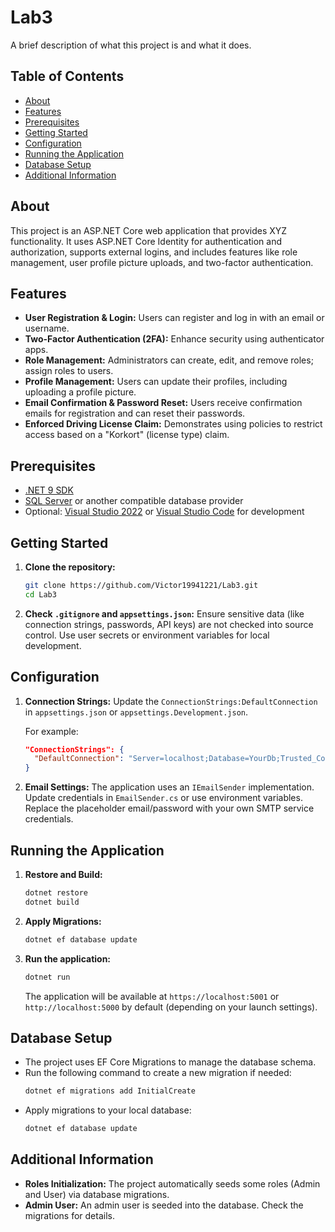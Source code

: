 # Lab3

A brief description of what this project is and what it does.

## Table of Contents

- [About](#about)
- [Features](#features)
- [Prerequisites](#prerequisites)
- [Getting Started](#getting-started)
- [Configuration](#configuration)
- [Running the Application](#running-the-application)
- [Database Setup](#database-setup)
- [Additional Information](#additional-information)

## About

This project is an ASP.NET Core web application that provides XYZ functionality. It uses ASP.NET Core Identity for authentication and authorization, supports external logins, and includes features like role management, user profile picture uploads, and two-factor authentication.

## Features

- **User Registration & Login:** Users can register and log in with an email or username.
- **Two-Factor Authentication (2FA):** Enhance security using authenticator apps.
- **Role Management:** Administrators can create, edit, and remove roles; assign roles to users.
- **Profile Management:** Users can update their profiles, including uploading a profile picture.
- **Email Confirmation & Password Reset:** Users receive confirmation emails for registration and can reset their passwords.
- **Enforced Driving License Claim:** Demonstrates using policies to restrict access based on a "Korkort" (license type) claim.

## Prerequisites

- [.NET 9 SDK](https://dotnet.microsoft.com/download)
- [SQL Server](https://www.microsoft.com/en-us/sql-server/sql-server-downloads) or another compatible database provider
- Optional: [Visual Studio 2022](https://visualstudio.microsoft.com/) or [Visual Studio Code](https://code.visualstudio.com/) for development

## Getting Started

1. **Clone the repository:**
   ```bash
   git clone https://github.com/Victor19941221/Lab3.git
   cd Lab3
   ```

2. **Check `.gitignore` and `appsettings.json`:**
   Ensure sensitive data (like connection strings, passwords, API keys) are not checked into source control. Use user secrets or environment variables for local development.

## Configuration

1. **Connection Strings:**
   Update the `ConnectionStrings:DefaultConnection` in `appsettings.json` or `appsettings.Development.json`.

   For example:
   ```json
   "ConnectionStrings": {
     "DefaultConnection": "Server=localhost;Database=YourDb;Trusted_Connection=True;TrustServerCertificate=True;"
   }
   ```

2. **Email Settings:**
   The application uses an `IEmailSender` implementation. Update credentials in `EmailSender.cs` or use environment variables. Replace the placeholder email/password with your own SMTP service credentials.

## Running the Application

1. **Restore and Build:**
   ```bash
   dotnet restore
   dotnet build
   ```

2. **Apply Migrations:**
   ```bash
   dotnet ef database update
   ```

3. **Run the application:**
   ```bash
   dotnet run
   ```

   The application will be available at `https://localhost:5001` or `http://localhost:5000` by default (depending on your launch settings).

## Database Setup

- The project uses EF Core Migrations to manage the database schema.
- Run the following command to create a new migration if needed:
  ```bash
  dotnet ef migrations add InitialCreate
  ```
- Apply migrations to your local database:
  ```bash
  dotnet ef database update
  ```

## Additional Information

- **Roles Initialization:** The project automatically seeds some roles (Admin and User) via database migrations.
- **Admin User:** An admin user is seeded into the database. Check the migrations  for details.
